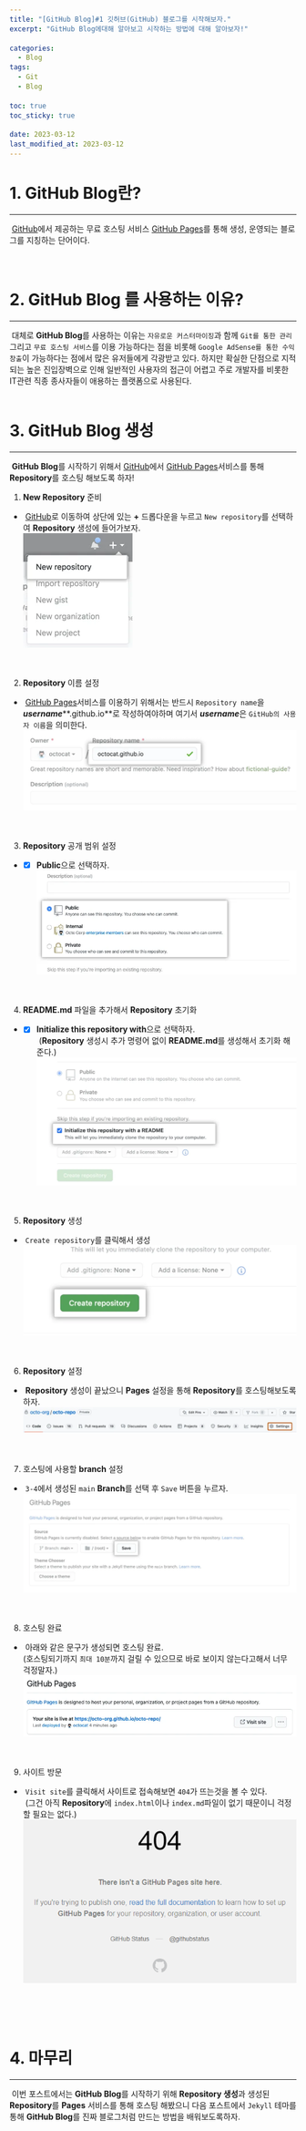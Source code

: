 ```yaml
---
title: "[GitHub Blog]#1 깃허브(GitHub) 블로그를 시작해보자."
excerpt: "GitHub Blog에대해 알아보고 시작하는 방법에 대해 알아보자!"

categories:
  - Blog
tags:
  - Git
  - Blog

toc: true
toc_sticky: true

date: 2023-03-12
last_modified_at: 2023-03-12
---
```


# 1. **GitHub Blog**란?
---
&nbsp;[GitHub](https://github.com/)에서 제공하는 무료 호스팅 서비스 [GitHub Pages](https://pages.github.com/)를 통해 생성, 운영되는 블로그를 지칭하는 단어이다.  
<br><br>

# 2. **GitHub Blog** 를 사용하는 이유?
---
&nbsp;대체로 **GitHub Blog**를 사용하는 이유는 `자유로운 커스터마이징`과 함께 `Git를 통한 관리` 그리고 `무료 호스팅 서비스`를 이용 가능하다는 점을 비롯해 `Google AdSense를 통한 수익창출`이 가능하다는 점에서 많은 유저들에게 각광받고 있다. 하지만 확실한 단점으로 지적되는 높은 진입장벽으로 인해 일반적인 사용자의 접근이 어렵고 주로 개발자를 비롯한 IT관련 직종 종사자들이 애용하는 플랫폼으로 사용된다.
<br><br>

# 3. **GitHub Blog** 생성
---
&nbsp;**GitHub Blog**를 시작하기 위해서 [GitHub](https://github.com/)에서 [GitHub Pages](https://pages.github.com/)서비스를 통해 **Repository**를 호스팅 해보도록 하자!

1. **New Repository** 준비  
  - &nbsp;[GitHub](https://github.com/)로 이동하여 상단에 있는 **+** 드롭다운을 누르고 `New repository`를 선택하여 **Repository** 생성에 들어가보자.  
  ![image](/assets/images/blog0/3-1.webp)  
  <br><br>

2. **Repository** 이름 설정  
  - &nbsp;[GitHub Pages](https://pages.github.com/)서비스를 이용하기 위해서는 반드시 `Repository name`을 ***username*****.github.io**로 작성하여야하며 여기서 ***username***은 `GitHub의 사용자 이름`을 의미한다.  
  ![image](/assets/images/blog0/3-2.webp)  
  <br><br>

3. **Repository** 공개 범위 설정  
  - - [x] **Public**으로 선택하자.  
  ![image](/assets/images/blog0/3-3.webp)  
  <br><br>

4. **README.md** 파일을 추가해서 **Repository** 초기화  
  - - [x] **Initialize this repository with**으로 선택하자.  
  &nbsp;(**Repository** 생성시 추가 명령어 없이 **README.md**를 생성해서 초기화 해준다.)  
  ![image](/assets/images/blog0/3-4.webp)  
  <br><br>

5. **Repository** 생성 
  - &nbsp;`Create repository`를 클릭해서 생성 
  ![image](/assets/images/blog0/3-5.webp)  
  <br><br>

6. **Repository** 설정  
  - &nbsp;**Repository** 생성이 끝났으니 **Pages** 설정을 통해 **Repository**를 호스팅해보도록 하자.  
  ![image](/assets/images/blog0/3-6.webp)  
  <br><br>

7. 호스팅에 사용할 **branch** 설정  
  - &nbsp;`3-4`에서 생성된 `main` **Branch**를 선택 후 `Save` 버튼을 누르자.  
  ![image](/assets/images/blog0/3-7.webp)  
  <br><br>
  
8. 호스팅 완료  
  - &nbsp;아래와 같은 문구가 생성되면 호스팅 완료.  
  (호스팅되기까지 `최대 10분`까지 걸릴 수 있으므로 바로 보이지 않는다고해서 너무 걱정말자.)  
  ![image](/assets/images/blog0/3-8.webp)  
  <br><br>

9. 사이트 방문  
  - &nbsp;`Visit site`를 클릭해서 사이트로 접속해보면 `404`가 뜨는것을 볼 수 있다.  
  &nbsp;(그건 아직 **Repository**에 `index.html`이나 `index.md`파일이 없기 때문이니 걱정할 필요는 없다.)  
  ![image](/assets/images/blog0/3-9.webp)  
  <br><br>
<br><br>

# 4. 마무리
---
&nbsp;이번 포스트에서는 **GitHub Blog**를 시작하기 위해 **Repository 생성**과 생성된 **Repository**를 **Pages** 서비스를 통해 호스팅 해봤으니 다음 포스트에서 `Jekyll` 테마를 통해 **GitHub Blog**를 진짜 블로그처럼 만드는 방법을 배워보도록하자.  
<br><br><br><br>
